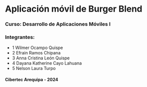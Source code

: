 # Aplicación móvil de Burger Blend

### Curso: Desarrollo de Aplicaciones Móviles I
### Integrantes:
- 1 Wilmer Ocampo Quispe
- 2 Efrain Ramos Chipana
- 3 Anna Cristina León Quispe
- 4 Dayana Katherine Cayo Lahuana
- 5 Nelson Laura Turpo

#### Cibertec Arequipa - 2024
